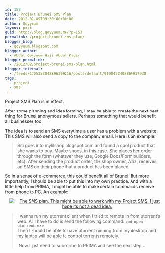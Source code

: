 ```yaml
---
id: 153
title: Project Brunei SMS Plan
date: 2012-02-09T09:30:00+00:00
author: Qoyyuum
layout: post
guid: http://blog.qoyyuum.me/?p=153
permalink: /project-brunei-sms-plan/
blogger_blog:
  - qoyyuum.blogspot.com
blogger_author:
  - Abdul Qoyyuum Haji Abdul Kadir
blogger_permalink:
  - /2012/02/project-brunei-sms-plan.html
blogger_internal:
  - /feeds/1705353048896399216/posts/default/9190452408869917938
tags:
  - project
  - sms
---
```

Project SMS Plan is in effect.

After some planning and idea forming, I may be able to create the next best thing for Brunei anonymous sellers. Perhaps something that would benefit all businesses too.

The idea is to send an SMS everytime a user has a problem with a website. This SMS will also send a copy to the company email. Here is an example:

> Siti goes into mylilshop.blogspot.com and found a cool product that she wants to buy. Maybe shoes, in this case. She places her order through the form (whatever they use, Google Docs/Form builders, etc). After sending the product order, the shop owner, Aziz, receives an SMS on their phone that a product has been placed.

So in a sense of e-commerce, this could benefit all of Brunei. But more importantly, I should be able to put this into my own practice. And with a little help from PRIMA, I might be able to make certain commands receive from phone to PC. An example: 

<div style="clear: both; text-align: center;">
  <a href="http://i1.wp.com/blog.qoyyuum.me/wp-content/uploads/2012/02/IMAG0387.jpg" style="margin-left: 1em; margin-right: 1em;"><img alt="The SMS plan. This might be able to work with my Project SMS. I just hope its not a dead idea." border="0" src="http://i1.wp.com/blog.qoyyuum.me/wp-content/uploads/2012/02/IMAG0387.jpg?resize=241%2C320" title="" data-recalc-dims="1" /></a>
</div>

> I wanna run my utorrent client when I tried to remote in from utorrent&#8217;s web. All I have to do is send the following command: `cmd open utorrent.exe`  
> Then I should be able to have utorrent running from my desktop and my laptop will be able to control torrents remotely. </p>
&nbsp;Now I just need to subscribe to PRIMA and see the next step&#8230;